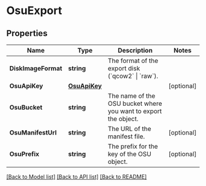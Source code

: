 # OsuExport

## Properties

Name | Type | Description | Notes
------------ | ------------- | ------------- | -------------
**DiskImageFormat** | **string** | The format of the export disk (&#x60;qcow2&#x60; \\| &#x60;raw&#x60;). | 
**OsuApiKey** | [**OsuApiKey**](OsuApiKey.md) |  | [optional] 
**OsuBucket** | **string** | The name of the OSU bucket where you want to export the object. | 
**OsuManifestUrl** | **string** | The URL of the manifest file. | [optional] 
**OsuPrefix** | **string** | The prefix for the key of the OSU object. | [optional] 

[[Back to Model list]](../README.md#documentation-for-models) [[Back to API list]](../README.md#documentation-for-api-endpoints) [[Back to README]](../README.md)


